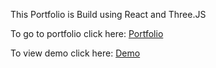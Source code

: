 This Portfolio is Build using React and Three.JS

To go to portfolio click here: [Portfolio](https://alam-shaikh-portfolio.netlify.app/)

To view demo click here: [Demo](https://youtu.be/voyvKjYYu94)

